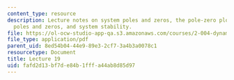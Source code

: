 ```yaml
---
content_type: resource
description: Lecture notes on system poles and zeros, the pole-zero plot, complex
  poles and zeros, and system stability.
file: https://ol-ocw-studio-app-qa.s3.amazonaws.com/courses/2-004-dynamics-and-control-ii-spring-2008/fafd2d13bf7de84b1fffa44ab8d85d97_lecture_19.pdf
file_type: application/pdf
parent_uid: 8ed54b04-44e9-89e3-2cf7-3a4b3a0078c1
resourcetype: Document
title: Lecture 19
uid: fafd2d13-bf7d-e84b-1fff-a44ab8d85d97
---
```

